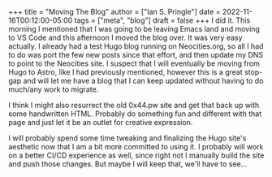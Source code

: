 +++
title = "Moving The Blog"
author = ["Ian S. Pringle"]
date = 2022-11-16T00:12:00-05:00
tags = ["meta", "blog"]
draft = false
+++
I did it. This morning I mentioned that I was going to be leaving Emacs land and
moving to VS Code and this afternoon I moved the blog over. It was very easy
actually. I already had a test Hugo blog running on Neocities.org, so all I had
to do was port the few new posts since that effort, and then update my DNS to
point to the Neocities site. I suspect that I will eventually be moving from
Hugo to Astro, like I had previously mentioned, however this is a great stop-gap
and will let me have a blog that I can keep updated without having to do
much/any work to migrate.

I think I might also resurrect the old 0x44.pw site and get that back up with
some handwritten HTML. Probably do something fun and different with that page
and just let it be an outlet for creative expression.

I will probably spend some time tweaking and finalizing the Hugo site's
aesthetic now that I am a bit more committed to using it. I probably will work
on a better CI/CD experience as well, since right not I manually build the site
and push those changes. But maybe I will keep that, we'll have to see...